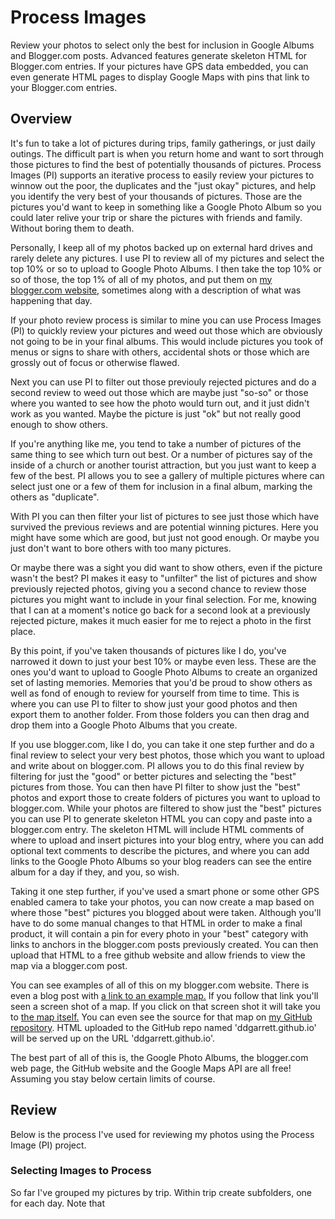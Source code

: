 # Process Images

Review your photos to select only the best for inclusion in Google Albums and Blogger.com posts. Advanced features generate skeleton HTML for Blogger.com entries. If your pictures have GPS data embedded, you can even generate HTML pages to display Google Maps with pins that link to your Blogger.com entries.

## Overview

It's fun to take a lot of pictures during trips, family gatherings, or just daily outings. The difficult part is when you return home and want to sort through those pictures to find the best of potentially thousands of pictures. Process Images (PI) supports an iterative process to easily review your pictures to winnow out the poor, the duplicates and the "just okay" pictures, and help you identify the very best of your thousands of pictures. Those are the pictures you'd want to keep in something like a Google Photo Album so you could later relive your trip or share the pictures with friends and family. Without boring them to death.

Personally, I keep all of my photos backed up on external hard drives and rarely delete any pictures. I  use PI to review all of my pictures and select the top 10% or so to upload to Google Photo Albums. I then take the top 10% or so of those, the top 1% of all of my photos, and put them on <a href="https://www.garrettblog.com">my blogger.com website,</a> sometimes along with a description of what was happening that day.

If your photo review process is similar to mine you can use Process Images (PI) to quickly review your pictures and weed out those which are obviously not going to be in your final albums. This would include pictures you took of menus or signs to share with others, accidental shots or those which are grossly out of focus or otherwise flawed.

Next you can use PI to filter out those previouly rejected pictures and do a second review to weed out those which are maybe just "so-so" or those where you wanted to see how the photo would turn out, and it just didn't work as you wanted. Maybe the picture is just "ok" but not really good enough to show others.

If you're anything like me, you tend to take a number of pictures of the same thing to see which turn out best. Or a number of pictures say of the inside of a church or another tourist attraction, but you just want to keep a few of the best. PI allows you to see a gallery of multiple pictures where can select just one or a few of them for inclusion in a final album, marking the others as "duplicate".

With PI you can then filter your list of pictures to see just those which have survived the previous reviews and are potential winning pictures. Here you might have some which are good, but just not good enough. Or maybe you just don't want to bore others with too many pictures. 

Or maybe there was a sight you did want to show others, even if the picture wasn't the best? PI makes it easy to "unfilter" the list of pictures and show previously rejected photos, giving you a second chance to review those pictures you might want to include in your final selection. For me, knowing that I can at a moment's notice go back for a second look at a previously rejected picture, makes it much easier for me to reject a photo in the first place.

By this point, if you've taken thousands of pictures like I do, you've narrowed it down to just your best 10% or maybe even less. These are the ones you'd want to upload to Google Photo Albums to create an organized set of lasting memories. Memories that you'd be proud to show others as well as fond of enough to review for yourself from time to time. This is where you can use PI to filter to show just your good photos and then export them to another folder. From those folders you can then drag and drop them into a Google Photo Albums that you create.

If you use blogger.com, like I do, you can take it one step further and do a final review to select your very best photos, those which you want to upload and write about on blogger.com. PI allows you to do this final review by filtering for just the "good" or better pictures and selecting the "best" pictures from those. You can then have PI filter to show just the "best" photos and export those to create folders of pictures you want to upload to blogger.com. While your photos are filtered to show just the "best" pictures you can use PI to generate skeleton HTML you can copy and paste into a blogger.com entry. The skeleton HTML will include HTML comments of where to upload and insert pictures into your blog entry, where you can add optional text comments to describe the pictures, and where you can add links to the Google Photo Albums so your blog readers can see the entire album for a day if they, and you, so wish.

Taking it one step further, if you've used a smart phone or some other GPS enabled camera to take your photos, you can now create a map based on where those "best" pictures you blogged about were taken. Although you'll have to do some manual changes to that HTML in order to make a final product, it will contain a pin for every photo in your "best" category with links to anchors in the blogger.com posts previously created. You can then upload that HTML to a free github website and allow friends to view the map via a blogger.com post.

You can see examples of all of this on my blogger.com website. There is even a blog post with <a href="https://www.garrettblog.com/2023/05/back-home-from-japan.html">a link to an example map.</a> If you follow that link you'll seen a screen shot of a map. If you click on that screen shot it will take you to <a href="https://ddgarrett.github.io/2023-04_japan_trip.html">the map itself.</a> You can even see the source for that map on <a href="https://github.com/ddgarrett/ddgarrett.github.io">my GitHub repository</a>. HTML uploaded to the GitHub repo named 'ddgarrett.github.io' will be served up on the URL 'ddgarrett.github.io'.

The best part of all of this is, the Google Photo Albums, the blogger.com web page, the GitHub website and the Google Maps API are all free! Assuming you stay below certain limits of course.

## Review

Below is the process I've used for reviewing my photos using the Process Image (PI) project. 

### Selecting Images to Process

So far I've grouped my pictures by trip. Within trip create subfolders, one for each day. Note that 


